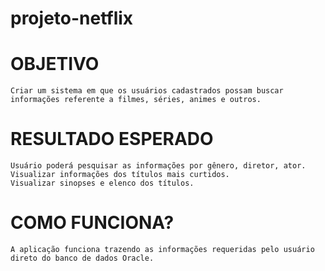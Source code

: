 # projeto-netflix

# OBJETIVO

	Criar um sistema em que os usuários cadastrados possam buscar informações referente a filmes, séries, animes e outros. 

# RESULTADO ESPERADO

	Usuário poderá pesquisar as informações por gênero, diretor, ator.
	Visualizar informações dos títulos mais curtidos.
	Visualizar sinopses e elenco dos títulos.

# COMO FUNCIONA?

	A aplicação funciona trazendo as informações requeridas pelo usuário direto do banco de dados Oracle.
